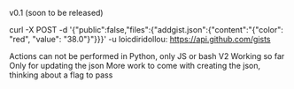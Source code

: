 v0.1 (soon to be released)

curl -X POST -d '{"public":false,"files":{"addgist.json":{"content":"{\"color\": \"red\", \"value\": \"38.0\"}"}}}' -u loicdiridollou: https://api.github.com/gists


Actions can not be performed in Python, only JS or bash
 V2
Working so far
Only for updating the json
More work to come with creating the json, thinking about a flag to pass
